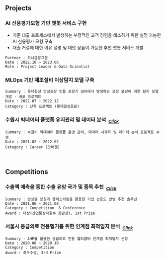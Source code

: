 ## Projects

### AI 신용평가모형 기반 챗봇 서비스 구현
- 기존 대출 프로세스에서 발생하는 부정적인 고객 경험을 해소하기 위한 설명 가능한 AI 신용평가 모형 구축
- 대출 거절에 대한 이유 설명 및 대안 상품이 가능한 추천 챗봇 서비스 개발
~~~
Partner : 하나금융그룹
Date : 2022.10 ~ 2023.06
Role : Project Leader & Data Scientist 
~~~

### MLOps 기반 제조설비 이상탐지 모델 구축
~~~
Summary : 롯데칠성 안성공장 번들 포장기 설비에서 발생하는 포장 불량에 대한 탐지 모델 개발 · 배포 프로젝트
Date : 2022.07 ~ 2022.12
Category : 산학 프로젝트 (롯데칠성음료)
~~~

### 수원시 빅데이터 플랫폼 유지관리 및 데이터 분석 &nbsp;<sub>[*Click*](https://github.com/juunho/Suwon-2021)</sub> 
~~~
Summary : 수원시 빅데이터 플랫폼 운영 관리, 데이터 시각화 및 데이터 분석 프로젝트 수행
Date : 2021.02 ~ 2022.02
Category : Career (모비젠)
~~~

</br>

## Competitions

### 수출액 예측을 통한 수출 유망 국가 및 품목 추천 &nbsp;<sub>[*Click*](https://github.com/juunho/Completed_Projects/tree/main/2.%20%EC%88%98%EC%B6%9C%EC%95%A1%20%EC%98%88%EC%B8%A1%EC%9D%84%20%ED%86%B5%ED%95%9C%20%EC%88%98%EC%B6%9C%20%EC%9C%A0%EB%A7%9D%20%EA%B5%AD%EA%B0%80%20%EB%B0%8F%20%ED%92%88%EB%AA%A9%20%EC%B6%94%EC%B2%9C)</sub> 
~~~
Summary : 앙상블 모형과 클러스터링을 활용한 기업 선호도 반영 추천 솔루션
Date : 2021.06 ~ 2021.08
Category : Competition  & Conference
Award : 대상(산업통상자원부 장관상), 1st Prize
~~~

### 서울시 응급의료 전용헬기를 위한 인계점 최적입지 분석 &nbsp;<sub>[*Click*](https://github.com/juunho/Completed_Projects/tree/main/1.%20%EC%84%9C%EC%9A%B8%EC%8B%9C%20%EC%9D%91%EA%B8%89%EC%9D%98%EB%A3%8C%20%EC%A0%84%EC%9A%A9%ED%97%AC%EA%B8%B0%EB%A5%BC%20%EC%9C%84%ED%95%9C%20%EC%9D%B8%EA%B3%84%EC%A0%90%20%EC%B5%9C%EC%A0%81%EC%9E%85%EC%A7%80%20%EB%B6%84%EC%84%9D)</sub> 
~~~
Summary : AHP를 활용한 응급의료 전용 헬리콥터 인계점 최적입지 선정
Date : 2020.08 ~ 2020.10
Category : Competition 
Award : 최우수상, 3rd Prize
~~~






